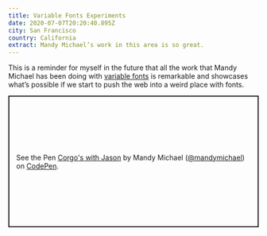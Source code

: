 ```yaml
---
title: Variable Fonts Experiments
date: 2020-07-07T20:20:40.895Z
city: San Francisco
country: California
extract: Mandy Michael’s work in this area is so great.
---
```

This is a reminder for myself in the future that all the work that Mandy Michael has been doing with [variable fonts](https://codepen.io/collection/XqRLMb/?cursor=ZD0wJm89MSZwPTEmdj01MDEyMTc5) is remarkable and showcases what’s possible if we start to push the web into a weird place with fonts.

<p class="codepen" data-height="500" data-theme-id="light" data-default-tab="result" data-user="mandymichael" data-slug-hash="ExjNVOa" style="height: 265px; box-sizing: border-box; display: flex; align-items: center; justify-content: center; border: 2px solid; margin: 1em 0; padding: 1em;" data-pen-title="Corgo's with Jason">
  <span>See the Pen <a href="https://codepen.io/mandymichael/pen/ExjNVOa">
  Corgo's with Jason</a> by Mandy Michael (<a href="https://codepen.io/mandymichael">@mandymichael</a>)
  on <a href="https://codepen.io">CodePen</a>.</span>
</p>
<script async src="https://static.codepen.io/assets/embed/ei.js"></script>
